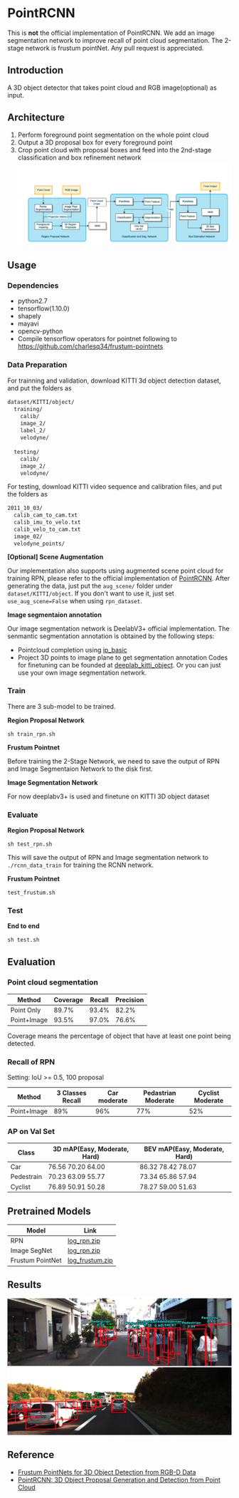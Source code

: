 # PointRCNN
This is **not** the official implementation of PointRCNN. We add an image segmentation network to improve recall of point cloud segmentation. The 2-stage network is frustum pointNet. Any pull request is appreciated.
## Introduction
A 3D object detector that takes point cloud and RGB image(optional) as input.  

## Architecture
1. Perform foreground point segmentation on the whole point cloud
2. Output a 3D proposal box for every foreground point
3. Crop point cloud with proposal boxes and feed into the 2nd-stage classification and box refinement network
![](images/architecture2.png)

## Usage
### Dependencies
+ python2.7
+ tensorflow(1.10.0)
+ shapely
+ mayavi
+ opencv-python
+ Compile tensorflow operators for pointnet following to https://github.com/charlesq34/frustum-pointnets

### Data Preparation
For trainning and validation, download KITTI 3d object detection dataset, and put the folders as

```
dataset/KITTI/object/
  training/
    calib/
    image_2/
    label_2/
    velodyne/

  testing/
    calib/
    image_2/
    velodyne/
```

For testing, download KITTI video sequence and calibration files, and put the folders as

```
2011_10_03/
  calib_cam_to_cam.txt
  calib_imu_to_velo.txt
  calib_velo_to_cam.txt
  image_02/
  velodyne_points/
```

**[Optional] Scene Augmentation**

Our implementation also supports using augmented scene point cloud for training RPN, please refer to the official implementation of [PointRCNN](https://github.com/sshaoshuai/PointRCNN). After generating the data, just put the `aug_scene/` folder under `dataset/KITTI/object`. If you don't want to use it, just set `use_aug_scene=False` when using `rpn_dataset`. 

**Image segmentaion annotation**

Our image segmentation network is DeelabV3+ official implementation. The senmantic segmentation annotation is obtained by the following steps:
+ Pointcloud completion using [ip_basic](https://github.com/kujason/ip_basic)
+ Project 3D points to image plane to get segmentation annotation
Codes for finetuning can be founded at [deeplab_kitti_object](https://github.com/JenningsL/deeplab_kitti_object). Or you can just use your own image segmentation network.

### Train
There are 3 sub-model to be trained.

**Region Proposal Network**

```
sh train_rpn.sh
```

**Frustum Pointnet**

Before training the 2-Stage Network, we need to save the output of RPN and Image Segmentaion Network to the disk first. 

**Image Segmentation Network**

For now deeplabv3+ is used and finetune on KITTI 3D object dataset

### Evaluate

**Region Proposal Network**

```
sh test_rpn.sh
```

This will save the output of RPN and Image segmentation network to `./rcnn_data_train` for training the RCNN network.

**Frustum Pointnet**

```
test_frustum.sh
```

### Test

**End to end**

```
sh test.sh
```

## Evaluation
### Point cloud segmentation
|    Method  | Coverage | Recall | Precision |
| ---------- | -------- | ------ | --------- |
| Point Only | 89.7%    | 93.4%  | 82.2%     |
| Point+Image| 93.5%    | 97.0%  | 76.6%     |
Coverage means the percentage of object that have at least one point being detected.

### Recall of RPN
Setting: IoU >= 0.5, 100 proposal

|    Method  | 3 Classes Recall    | Car moderate | Pedastrian Moderate | Cyclist Moderate |
| ---------- | ------------------- | ------------ | ------------------- | ---------------- |
| Point+Image|                 89% | 96%          | 77%                 | 52%              |

### AP on Val Set

|    Class   | 3D mAP(Easy, Moderate, Hard)  | BEV mAP(Easy, Moderate, Hard)  |
| ---------- | ----------------------------- |--------------------------------|
| Car        | 76.56 70.20 64.00 | 86.32 78.42 78.07 |
| Pedestrain | 70.23 63.09 55.77 | 73.34 65.86 57.94 |
| Cyclist    | 76.89 50.91 50.28 | 78.27 59.00 51.63 |

## Pretrained Models

| Model | Link |
| ----- | ---- |
| RPN |[log_rpn.zip](https://drive.google.com/open?id=1xeBRkwGeF55O41_aht_ROB3wcwnCThHU)| 
| Image SegNet |[log_rpn.zip](https://drive.google.com/open?id=1LhR5p1klFX36IV0hAb54q66pOIsWfTNw)| 
| Frustum PointNet |[log_frustum.zip](https://drive.google.com/open?id=1K5cUgxwLvEDOKDkuYMbYPLa3FGbxGKr3)| 


## Results
![](images/001101.png)
![](images/001138.png)


## Reference
- [Frustum PointNets for 3D Object Detection from RGB-D Data](https://arxiv.org/abs/1711.08488)
- [PointRCNN: 3D Object Proposal Generation and Detection from Point Cloud](https://arxiv.org/abs/1812.04244)
